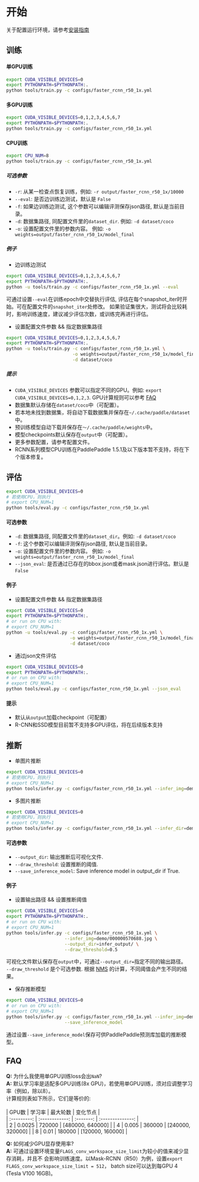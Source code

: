 # 开始

关于配置运行环境，请参考[安装指南](INSTALL_cn.md)


## 训练


#### 单GPU训练


```bash
export CUDA_VISIBLE_DEVICES=0
export PYTHONPATH=$PYTHONPATH:.
python tools/train.py -c configs/faster_rcnn_r50_1x.yml
```

#### 多GPU训练


```bash
export CUDA_VISIBLE_DEVICES=0,1,2,3,4,5,6,7
export PYTHONPATH=$PYTHONPATH:.
python tools/train.py -c configs/faster_rcnn_r50_1x.yml
```

#### CPU训练

```bash
export CPU_NUM=8
python tools/train.py -c configs/faster_rcnn_r50_1x.yml
```

##### 可选参数

- `-r`: 从某一检查点恢复训练，例如: `-r output/faster_rcnn_r50_1x/10000`
- `--eval`: 是否边训练边测试，默认是 `False`
- `-f`: 如果边训练边测试, 这个参数可以编辑评测保存json路径, 默认是当前目录。
- `-d`: 数据集路径, 同配置文件里的`dataset_dir`. 例如: `-d dataset/coco`
- `-o`: 设置配置文件里的参数内容。 例如: `-o weights=output/faster_rcnn_r50_1x/model_final`

##### 例子

- 边训练边测试
```bash
export CUDA_VISIBLE_DEVICES=0,1,2,3,4,5,6,7
export PYTHONPATH=$PYTHONPATH:.
python -u tools/train.py -c configs/faster_rcnn_r50_1x.yml --eval
```
可通过设置`--eval`在训练epoch中交替执行评估, 评估在每个snapshot_iter时开始。可在配置文件的`snapshot_iter`处修改。
如果验证集很大，测试将会比较耗时，影响训练速度，建议减少评估次数，或训练完再进行评估。

- 设置配置文件参数 && 指定数据集路径 
```bash
export CUDA_VISIBLE_DEVICES=0,1,2,3,4,5,6,7
export PYTHONPATH=$PYTHONPATH:.
python -u tools/train.py -c configs/faster_rcnn_r50_1x.yml \
                         -o weights=output/faster_rcnn_r50_1x/model_final \
                         -d dataset/coco
```

##### 提示

- `CUDA_VISIBLE_DEVICES` 参数可以指定不同的GPU。例如: `export CUDA_VISIBLE_DEVICES=0,1,2,3`. GPU计算规则可以参考 [FAQ](##FAQ)
- 数据集默认存储在`dataset/coco`中（可配置）。
- 若本地未找到数据集，将自动下载数据集并保存在`~/.cache/paddle/dataset`中。
- 预训练模型自动下载并保存在`〜/.cache/paddle/weights`中。
- 模型checkpoints默认保存在`output`中（可配置）。
- 更多参数配置，请参考配置文件。
- RCNN系列模型CPU训练在PaddlePaddle 1.5.1及以下版本暂不支持，将在下个版本修复。


## 评估


```bash
export CUDA_VISIBLE_DEVICES=0
# 若使用CPU，则执行
# export CPU_NUM=1
python tools/eval.py -c configs/faster_rcnn_r50_1x.yml
```

#### 可选参数

- `-d`: 数据集路径, 同配置文件里的`dataset_dir`。例如: `-d dataset/coco`
- `-f`: 这个参数可以编辑评测保存json路径, 默认是当前目录。
- `-o`: 设置配置文件里的参数内容。 例如: `-o weights=output/faster_rcnn_r50_1x/model_final`
- `--json_eval`: 是否通过已存在的bbox.json或者mask.json进行评估。默认是`False`

#### 例子

- 设置配置文件参数 && 指定数据集路径 
```bash
export CUDA_VISIBLE_DEVICES=0
export PYTHONPATH=$PYTHONPATH:.
# or run on CPU with:
# export CPU_NUM=1
python -u tools/eval.py -c configs/faster_rcnn_r50_1x.yml \
                        -o weights=output/faster_rcnn_r50_1x/model_final \
                        -d dataset/coco
```

- 通过json文件评估
```bash
export CUDA_VISIBLE_DEVICES=0
export PYTHONPATH=$PYTHONPATH:.
# or run on CPU with:
# export CPU_NUM=1
python tools/eval.py -c configs/faster_rcnn_r50_1x.yml --json_eval
```

#### 提示

- 默认从`output`加载checkpoint（可配置）
- R-CNN和SSD模型目前暂不支持多GPU评估，将在后续版本支持


## 推断


- 单图片推断

```bash
export CUDA_VISIBLE_DEVICES=0
# 若使用CPU，则执行
# export CPU_NUM=1
python tools/infer.py -c configs/faster_rcnn_r50_1x.yml --infer_img=demo/000000570688.jpg
```

- 多图片推断

```bash
export CUDA_VISIBLE_DEVICES=0
# 若使用CPU，则执行
# export CPU_NUM=1
python tools/infer.py -c configs/faster_rcnn_r50_1x.yml --infer_dir=demo
```

#### 可选参数

- `--output_dir`: 输出推断后可视化文件.
- `--draw_threshold`: 设置推断的阈值.
- `--save_inference_model`: Save inference model in output_dir if True.

#### 例子

- 设置输出路径 && 设置推断阈值
```bash
export CUDA_VISIBLE_DEVICES=0
export PYTHONPATH=$PYTHONPATH:.
# or run on CPU with:
# export CPU_NUM=1
python tools/infer.py -c configs/faster_rcnn_r50_1x.yml \
                      --infer_img=demo/000000570688.jpg \
                      --output_dir=infer_output/ \
                      --draw_threshold=0.5
```


可视化文件默认保存在`output`中，可通过`--output_dir=`指定不同的输出路径。       
`--draw_threshold` 是个可选参数. 根据 [NMS](https://ieeexplore.ieee.org/document/1699659) 的计算，不同阈值会产生不同的结果。

- 保存推断模型

```bash
export CUDA_VISIBLE_DEVICES=0
# or run on CPU with:
# export CPU_NUM=1
python tools/infer.py -c configs/faster_rcnn_r50_1x.yml --infer_img=demo/000000570688.jpg \
                      --save_inference_model
```

通过设置`--save_inference_model`保存可供PaddlePaddle预测库加载的推断模型。


## FAQ

**Q:**  为什么我使用单GPU训练loss会出`NaN`? </br>
**A:**  默认学习率是适配多GPU训练(8x GPU)，若使用单GPU训练，须对应调整学习率（例如，除以8）。       
计算规则表如下所示，它们是等价的: </br>          
| GPU数  | 学习率  | 最大轮数 | 变化节点       |       
| :---------: | :------------: | :-------: | :--------------: |     
| 2           | 0.0025         | 720000    | [480000, 640000] |
| 4           | 0.005          | 360000    | [240000, 320000] |
| 8           | 0.01           | 180000    | [120000, 160000] |


**Q:**  如何减少GPU显存使用率? </br>
**A:**  可通过设置环境变量`FLAGS_conv_workspace_size_limit`为较小的值来减少显存消耗，并且不
会影响训练速度。以Mask-RCNN（R50）为例，设置`export FLAGS_conv_workspace_size_limit = 512`，
batch size可以达到每GPU 4 (Tesla V100 16GB)。
